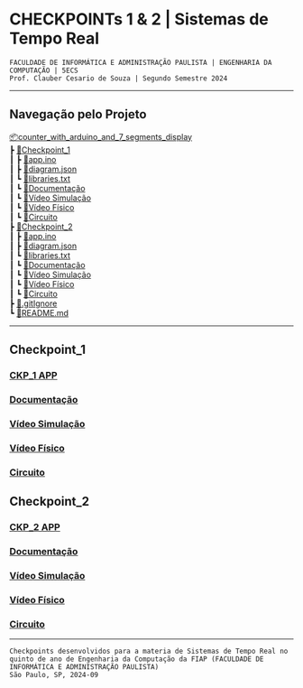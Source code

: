 # CHECKPOINTs 1 & 2 | Sistemas de Tempo Real
`FACULDADE DE INFORMÁTICA E ADMINISTRAÇÃO PAULISTA | ENGENHARIA DA COMPUTAÇÃO | 5ECS`  
`Prof. Clauber Cesario de Souza | Segundo Semestre 2024`    

---

## Navegação pelo Projeto  
[📦counter_with_arduino_and_7_segments_display](/README.md)  
 ┣ [📂Checkpoint_1](/Checkpoint_1/)  
 ┃ ┣ [📜app.ino](/Checkpoint_1/app.ino)  
 ┃ ┣ [📜diagram.json](/Checkpoint_1/diagram.json)   
 ┃ ┗ [📜libraries.txt](/Checkpoint_1/libraries.txt)  
 ┃ ┗ [🔗Documentação](https://1drv.ms/w/c/9a5e04166f216283/EUDuyNgmY7pItBBnl2c7xG8BUm9Lx-kga8gMyk11ovhozQ?e=mEBZr5)     
 ┃ ┗ [🔗Vídeo Simulação](https://drive.google.com/file/d/1FxPxD_-bIYpDkQexwF9b6WoZlwtmjpJE/view?usp=sharing)     
 ┃ ┗ [🔗Vídeo Físico](PREENCHER)     
 ┃ ┗ [🔗Circuito](https://wokwi.com/projects/409333311709327361)    
 ┣ [📂Checkpoint_2](/Checkpoint_2/)     
 ┃ ┣ [📜app.ino](/Checkpoint_2/app.ino)   
 ┃ ┣ [📜diagram.json](/Checkpoint_2/diagram.json)     
 ┃ ┗ [📜libraries.txt](/Checkpoint_2/libraries.txt)     
 ┃ ┗ [🔗Documentação](https://1drv.ms/w/c/9a5e04166f216283/ESoi98FwroxHm2CxZ8k741EBT8NUY6TprXW_HHx1eYPTog?e=g5c1Aa)     
 ┃ ┗ [🔗Vídeo Simulação](https://drive.google.com/file/d/159RY7LM2aGpP7VsIXYmvE1UFdmIgpnbn/view?usp=drive_link)     
 ┃ ┗ [🔗Vídeo Físico](https://drive.google.com/file/d/17hyeheiRjyy4L2enwrK_XQ2z2O3x1pO1/view?usp=sharing)     
 ┃ ┗ [🔗Circuito](https://wokwi.com/projects/409942316146904065)    
 ┣ [📜.gitIgnore](/\.gitIgnore)     
 ┗ [📜README.md](/README.md)   

---

## Checkpoint_1
### [CKP_1 APP](/Checkpoint_1/)  
### [Documentação](https://1drv.ms/w/c/9a5e04166f216283/EUDuyNgmY7pItBBnl2c7xG8BUm9Lx-kga8gMyk11ovhozQ?e=mEBZr5)
### [Vídeo Simulação](https://drive.google.com/file/d/1FxPxD_-bIYpDkQexwF9b6WoZlwtmjpJE/view?usp=sharing)
### [Vídeo Físico](PREENCHER)
### [Circuito](https://wokwi.com/projects/409333311709327361)


## Checkpoint_2
### [CKP_2 APP](/Checkpoint_2/)  
### [Documentação](https://1drv.ms/w/c/9a5e04166f216283/ESoi98FwroxHm2CxZ8k741EBT8NUY6TprXW_HHx1eYPTog?e=g5c1Aa)
### [Vídeo Simulação](https://drive.google.com/file/d/159RY7LM2aGpP7VsIXYmvE1UFdmIgpnbn/view?usp=drive_link)
### [Vídeo Físico](https://drive.google.com/file/d/17hyeheiRjyy4L2enwrK_XQ2z2O3x1pO1/view?usp=sharing)
### [Circuito](https://wokwi.com/projects/409942316146904065)

---
``Checkpoints desenvolvidos para a materia de Sistemas de Tempo Real no quinto de ano de Engenharia da Computação da FIAP (FACULDADE DE INFORMÁTICA E ADMINISTRAÇÃO PAULISTA)``  
`São Paulo, SP, 2024-09`